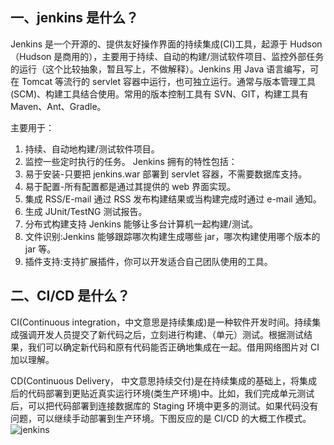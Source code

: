 ## 一、jenkins 是什么？

Jenkins 是一个开源的、提供友好操作界面的持续集成(CI)工具，起源于 Hudson（Hudson 是商用的），主要用于持续、自动的构建/测试软件项目、监控外部任务的运行（这个比较抽象，暂且写上，不做解释）。Jenkins 用 Java 语言编写，可在 Tomcat 等流行的 servlet 容器中运行，也可独立运行。通常与版本管理工具(SCM)、构建工具结合使用。常用的版本控制工具有 SVN、GIT，构建工具有 Maven、Ant、Gradle。

主要用于：

1. 持续、自动地构建/测试软件项目。
2. 监控一些定时执行的任务。
   Jenkins 拥有的特性包括：
3. 易于安装-只要把 jenkins.war 部署到 servlet 容器，不需要数据库支持。
4. 易于配置-所有配置都是通过其提供的 web 界面实现。
5. 集成 RSS/E-mail 通过 RSS 发布构建结果或当构建完成时通过 e-mail 通知。
6. 生成 JUnit/TestNG 测试报告。
7. 分布式构建支持 Jenkins 能够让多台计算机一起构建/测试。
8. 文件识别:Jenkins 能够跟踪哪次构建生成哪些 jar，哪次构建使用哪个版本的 jar 等。
9. 插件支持:支持扩展插件，你可以开发适合自己团队使用的工具。

## 二、CI/CD 是什么？

CI(Continuous integration，中文意思是持续集成)是一种软件开发时间。持续集成强调开发人员提交了新代码之后，立刻进行构建、（单元）测试。根据测试结果，我们可以确定新代码和原有代码能否正确地集成在一起。借用网络图片对 CI 加以理解。

CD(Continuous Delivery， 中文意思持续交付)是在持续集成的基础上，将集成后的代码部署到更贴近真实运行环境(类生产环境)中。比如，我们完成单元测试后，可以把代码部署到连接数据库的 Staging 环境中更多的测试。如果代码没有问题，可以继续手动部署到生产环境。下图反应的是 CI/CD 的大概工作模式。
![jenkins](/blog/img/jenkins/1.png)
